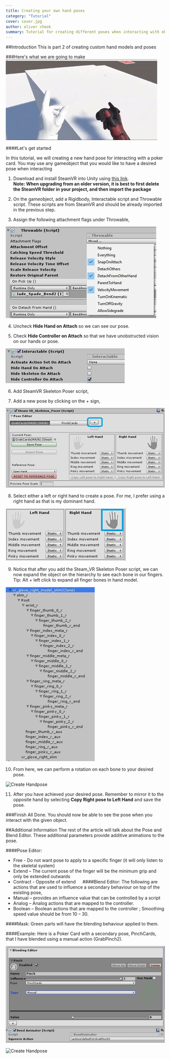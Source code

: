 ```yaml
---
title: Creating your own hand poses
category: "Tutorial"
cover: cover.jpg
author: oliver cheok
summary: Tutorial for creating different poses when interacting with objects
---
```


##Introduction
This is part 2 of creating custom hand models and poses

###Here's what we are going to make
![](./handpose_card.gif)


####Let's get started

In this tutorial, we will creating a new hand pose for interacting with a poker card.
You may use any gameobject that you would like to have a desired pose when interacting

1.	Download and install SteamVR into Unity using [this link](https://assetstore.unity.com/packages/tools/integration/steamvr-plugin-32647).  
**Note: When upgrading from an older version, it is best to first delete the SteamVR folder in your project, and then import the package**

2.	On the gameobject, add a Rigidbody, Interactable script and Throwable script. These scripts are from SteamVR and should be already imported in the previous step.

3.	Assign the following attachment flags under Throwable,

![](./attachment_flags.jpg "Standard Flags")

4.	Uncheck **Hide Hand on Attach** so we can see our pose.

5.	Check **Hide Controller on Attach** so that we have unobstructed vision on our hands or pose.

![](./checks.jpg "Steps 4 and 5")

6.	Add SteamVR Skeleton Poser script,

7.	Add a new pose by clicking on the + sign,

![](./steam_vr_poser_script.jpg "Steps 6 and 7")

8.	Select either a left or right hand to create a pose. For me, I prefer using a right hand as that is my dominant hand.

![](./dominant_hand.jpg "Enable Right Hand")

9.	Notice that after you add the Steam_VR Skeleton Poser script, we can now expand the object on the hierarchy to see each bone in our fingers.
Tip: Alt + left click to expand all finger bones in hand model.

![](./expanded_fingers.jpg "Finger Bones")

10.	From here, we can perform a rotation on each bone to your desired pose.

![Create Handpose](./posing.gif)

11.	After you have achieved your desired pose. Remember to mirror it to the opposite hand by selecting **Copy Right pose to Left Hand** and save the pose.

###Finish
All Done. You should now be able to see the pose when you interact with the given object.

##Additional Information
The rest of the article will talk about the Pose and Blend Editor. These additional parameters provide additive animations to the pose.

####Pose Editor:
  * Free - Do not want pose to apply to a specific finger (it will only listen to the skeletal system)
  * Extend – The current pose of the finger will be the minimum grip and only be extended outwards
  * Contract - Opposite of extend
 
####Blend Editor:
The following are actions that are used to influence a secondary behaviour on top of the existing pose,
  * Manual – provides an influence value that can be controlled by a script
  * Analog – Analog actions that are mapped to the controller.
  * Boolean – Boolean actions that are mapped to the controller ; Smoothing speed value should be from 10 – 30.

####Mask:
Green parts will have the blending behaviour applied to them.


####Example:
Here is a Poker Card with a secondary pose, PinchCards, that I have blended using a manual action (GrabPinch2).

![](./blend_editor.jpg "Blending")

![Create Handpose](./posing_vid.gif)  

